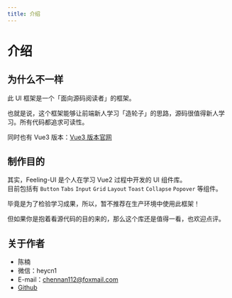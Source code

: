 ```yaml
---
title: 介绍
---
```


# 介绍

## 为什么不一样

此 UI 框架是一个「面向源码阅读者」的框架。

也就是说，这个框架能够让前端新人学习「造轮子」的思路，源码很值得新人学习。所有代码都追求可读性。

同时也有 Vue3 版本：[Vue3 版本官网](https://heycn.github.io/flag-ui-website)

## 制作目的

其实，Feeling-UI 是个人在学习 Vue2 过程中开发的 UI 组件库。\
目前包括有 `Button` `Tabs` `Input` `Grid` `Layout` `Toast` `Collapse` `Popover` 等组件。

毕竟是为了检验学习成果，所以，暂不推荐在生产环境中使用此框架！

但如果你是抱着看源代码的目的来的，那么这个库还是值得一看，也欢迎点评。

## 关于作者

- 陈楠
- 微信：heycn1
- E-mail：chennan112@foxmail.com
- [Github](https://github.com/heycn/feeling-ui)

